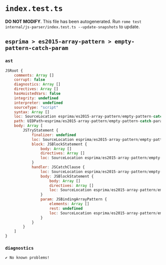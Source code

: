 # `index.test.ts`

**DO NOT MODIFY**. This file has been autogenerated. Run `rome test internal/js-parser/index.test.ts --update-snapshots` to update.

## `esprima > es2015-array-pattern > empty-pattern-catch-param`

### `ast`

```javascript
JSRoot {
	comments: Array []
	corrupt: false
	diagnostics: Array []
	directives: Array []
	hasHoistedVars: false
	integrity: undefined
	interpreter: undefined
	sourceType: "script"
	syntax: Array []
	loc: SourceLocation esprima/es2015-array-pattern/empty-pattern-catch-param/input.js 1:0-2:0
	path: UIDPath<esprima/es2015-array-pattern/empty-pattern-catch-param/input.js>
	body: Array [
		JSTryStatement {
			finalizer: undefined
			loc: SourceLocation esprima/es2015-array-pattern/empty-pattern-catch-param/input.js 1:0-1:21
			block: JSBlockStatement {
				body: Array []
				directives: Array []
				loc: SourceLocation esprima/es2015-array-pattern/empty-pattern-catch-param/input.js 1:4-1:7
			}
			handler: JSCatchClause {
				loc: SourceLocation esprima/es2015-array-pattern/empty-pattern-catch-param/input.js 1:8-1:21
				body: JSBlockStatement {
					body: Array []
					directives: Array []
					loc: SourceLocation esprima/es2015-array-pattern/empty-pattern-catch-param/input.js 1:19-1:21
				}
				param: JSBindingArrayPattern {
					elements: Array []
					rest: undefined
					loc: SourceLocation esprima/es2015-array-pattern/empty-pattern-catch-param/input.js 1:15-1:17
				}
			}
		}
	]
}
```

### `diagnostics`

```
✔ No known problems!

```
